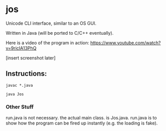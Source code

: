 jos
===

Unicode CLI interface, similar to an OS GUI.

Written in Java (will be ported to C/C++ eventually).

Here is a video of the program in action:
https://www.youtube.com/watch?v=9ricIA13PhQ

[insert screenshot later]

## Instructions:
~~~~
javac *.java

java Jos
~~~~
### Other Stuff
run.java is not necessary. the actual main class. is Jos.java.
run.java is to show how the program can be fired up instantly (e.g. the loading is fake).

